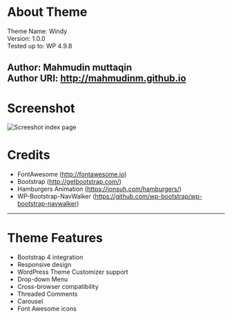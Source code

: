 # About Theme

Theme Name: Windy<br>
Version: 1.0.0<br>
Tested up to: WP 4.9.8<br>

Author: Mahmudin muttaqin<br>
Author URI: http://mahmudinm.github.io<br>
-------------------------------------------------------

# Screenshot
![Screeshot index page](https://github.com/mahmudinm/windy/raw/master/screensshot.png)

# Credits
* FontAwesome (http://fontawesome.io) 
* Bootstrap (http://getbootstrap.com/) 
* Hamburgers Animation (https://jonsuh.com/hamburgers/)
* WP-Bootstrap-NavWalker (https://github.com/wp-bootstrap/wp-bootstrap-navwalker)
-------------------------------------------------------

# Theme Features
* Bootstrap 4 integration
* Responsive design
* WordPress Theme Customizer support
* Drop-down Menu
* Cross-browser compatibility
* Threaded Comments
* Carousel
* Font Awesome icons
